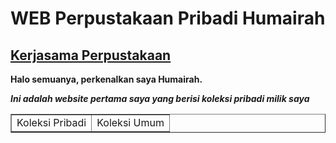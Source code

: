 <html>
  <head>
    <title>"Web Humairah"</title>
    <meta cherset="UTF-8>
    <meta name="viewport" content="width=defice-width, initial-scale=1.0"
  </head>
  <body>
    <h1>WEB Perpustakaan Pribadi Humairah</h1>
    <h2><a href="https://www.perpusnas.go.id/">Kerjasama Perpustakaan</a></h2>
    <p><b>Halo semuanya, perkenalkan saya Humairah.</b></p>
    <b><i>Ini adalah website pertama saya yang berisi koleksi pribadi milik saya</i></b>
  </body>
</html>
<body>
    <table border="1">
          <tr><td>Koleksi Pribadi</td><td>Koleksi Umum</td></tr>
    <table>
</table>
